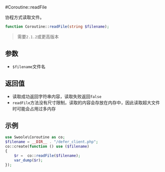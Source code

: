 #Coroutine::readFile

协程方式读取文件。


```php
function Coroutine::readFile(string $filename);
```

> 需要`2.1.2`或更高版本

参数
----
* `$filename`文件名

返回值
----
* 读取成功返回字符串内容，读取失败返回`false`
* `readFile`方法没有尺寸限制，读取的内容会存放在内存中，因此读取超大文件时可能会占用过多内存

示例
---
```php
use Swoole\Coroutine as co;
$filename = __DIR__ . "/defer_client.php";
co::create(function () use ($filename)
{
    $r =  co::readFile($filename);
    var_dump($r);
});
```